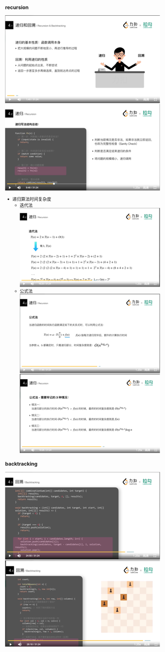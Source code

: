 ### recursion
<img src="../../data-structure-images/re-ba.png">
<img src="../../data-structure-images/re.png">

+ 递归算法时间复杂度
    + 迭代法
        <img src="../../data-structure-images/re-cal1.png">
    + 公式法
        <img src="../../data-structure-images/re-cal2.png">
        <img src="../../data-structure-images/re-cal2-1.png">
### backtracking
<img src="../../data-structure-images/ba-demo1.png">
<img src="../../data-structure-images/ba-demo2.png">

